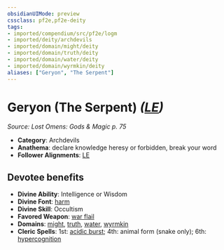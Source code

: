 ```yaml
---
obsidianUIMode: preview
cssclass: pf2e,pf2e-deity
tags:
- imported/compendium/src/pf2e/logm
- imported/deity/archdevils
- imported/domain/might/deity
- imported/domain/truth/deity
- imported/domain/water/deity
- imported/domain/wyrmkin/deity
aliases: ["Geryon", "The Serpent"]
---
```

# Geryon (The Serpent) *([LE](lawful-evil-b1.md))*  
*Source: Lost Omens: Gods & Magic p. 75*  

- **Category**: Archdevils
- **Anathema**: declare knowledge heresy or forbidden, break your word
- **Follower Alignments**: [LE](lawful-evil-b1.md)

## Devotee benefits

- **Divine Ability**: Intelligence or Wisdom
- **Divine Font**: [harm](../../spells/harm.md)
- **Divine Skill**: Occultism
- **Favored Weapon**: [war flail](../../equipment/items/war-flail.md)
- **Domains**: [might](../domains.md#Might), [truth](../domains.md#Truth), [water](../domains.md#Water), [wyrmkin](../domains.md#Wyrmkin)
- **Cleric Spells**: 1st: [acidic burst](../../spells/acidic-burst-logm.md); 4th: animal form (snake only); 6th: [hypercognition](../../spells/hypercognition.md)